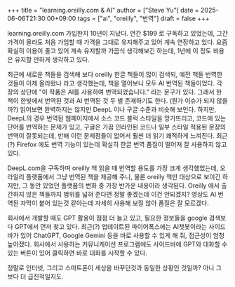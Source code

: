 +++
title = "learning.oreilly.com & AI"
author = ["Steve Yu"]
date = 2025-06-06T21:30:00+09:00
tags = ["ai", "oreilly", "번역"]
draft = false
+++

learning.oreilly.com 가입한지 10년이 지났다. 연간 $199 로 구독하고 있었는데, 그간 가격이 올라도 처음 가입할 때 가격을 그대로 유지해주고 있어 계속 연장하고 있다. 요즘 확실히 이용이 줄고 있어 계속 유지할까 가끔식 생각해보긴 하는데, 1년에 이 정도 비용은 유지할 만하게 생각하고 있다.

최근에 새로운 책들을 검색해 보다 oreilly 한글 책들이 많이 검색되, 예전 책들 번역한 것들이 이제 올라왔나 라고 생각했는데, 책을 열어보니 모두 AI 번역된 책들이었다. 각 장의 상단에 "이 작품은 AI를 사용하여 번역되었습니다." 라는 문구가 있다. 그래서 한 책이 한빛에서 번역된 것과 AI 번역된 것 두 벌 존재하기도 한다. (뭔가 이슈가 되지 않을까?) 읽어보면 완벽하지는 않지만 DeepL 이나 구글 수준과 비슷해 보인다. 하지만, DeepL의 경우 번역된 웹페이지에서 소스 코드 블럭 스타일을 망가뜨리고, 코드에 있는 단어를 번역하는 문제가 있고, 구글은 가끔 인라인된 코드나 일부 스타일 적용된 문장의 번역이 잘못되는데, 반해 이런 문제점들이 없어서 훨씬 더 읽기 쾌적하게 느껴진다. 최근(?) Firefox 에도 번역 기능이 있는데 확실히 한글 번역 품질이 떨어져 잘 사용하지 않고 있다.

DeepL.com을 구독하며 oreilly 책 읽을 때 번역할 용도를 가장 크게 생각했었는데, 오라일리 플랫폼에서 그냥 번역된 책을 제공해 주니, 물론 oreilly 책만 대상으로 보이긴 하지만, 그 동안 있었던 플랫폼의 변화 중 가장 반가운 내용이라 생각된다. Oreilly 에서 출간하지 않은 책들까지 범위를 넓혀 준다면 정말 좋겠는데 이건 안되겠지? 영상도 AI 번역된 자막이 붙어 있는것 같아는데 자세히 사용해 보질 않아 품질은 잘 모르겠다.

회사에서 개발할 때도 GPT 활용이 점점 더 늘고 있고, 필요한 정보들을 google 검색보다 GPT에서 먼저 찾고 있다. 최근(?) 업데이트된 파이어폭스에는 AI챗봇이라는 사이드바가 있어 ChatGPT, Google Gemini 등을 바로 사용할 수 있게 해 줘, 접근성이 엄청 높아졌다. 회사에서 사용하는 커뮤니케이션 프로그램에도 사이드바에 GPT와 대화할 수 있는 버튼이 있어 클릭하면 바로 대화를 시작할 수 있다.

정말로 인터넷, 그리고 스마트폰이 세상을 바꾸던것과 동일한 상황인 것일까? 아니 그 보다 더 급진적일지도.
